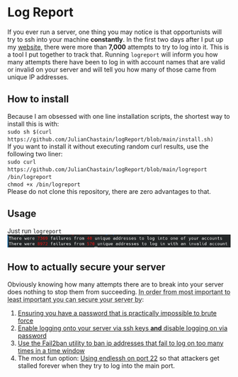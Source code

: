 # Log Report
If you ever run a server, one thing you may notice is that opportunists will try to ssh into your machine **constantly**. In the first two days after I put up my [website](https://www.julianchastain.com), there were more than **7,000** attempts to try to log into it. This is a tool I put together to track that. Running `logreport` will inform you how many attempts there have been to log in with account names that are valid or invalid on your server and will tell you how many of those came from unique IP addresses.
## How to install
Because I am obsessed with one line installation scripts, the shortest way to install this is with: <br>
`sudo sh $(curl https://github.com/JulianChastain/logReport/blob/main/install.sh)` <br>
If you want to install it without executing random curl results, use the following two liner: <br>
`sudo curl https://github.com/JulianChastain/logReport/blob/main/logreport /bin/logreport` <br>
`chmod +x /bin/logreport` <br>
Please do not clone this repository, there are zero advantages to that.
## Usage
Just run `logreport`
![An image of the results of running logreport, informs you the number of logins that have been attempted with valid and invalid account names, and the number of unique ip addresses for each.](img/example.png "An example")
## How to actually secure your server
Obviously knowing how many attempts there are to break into your server does nothing to stop them from succeeding. <abbr title="Please note I am not a security expert">In order from most important to least important you can secure your server by</abbr>:
1. [Ensuring you have a password that is practically impossible to brute force](https://www.uic.edu/apps/strong-password/)
2. [Enable logging onto your server via ssh keys **and** disable logging on via password](https://linuxize.com/post/how-to-setup-passwordless-ssh-login/)
3. [Use the Fail2ban utility to ban ip addresses that fail to log on too many times in a time window](https://www.fail2ban.org/wiki/index.php/Main_Page)
4. The most fun option: [Using endlessh on port 22](https://github.com/skeeto/endlessh) so that attackers get stalled forever when they try to log into the main port.
